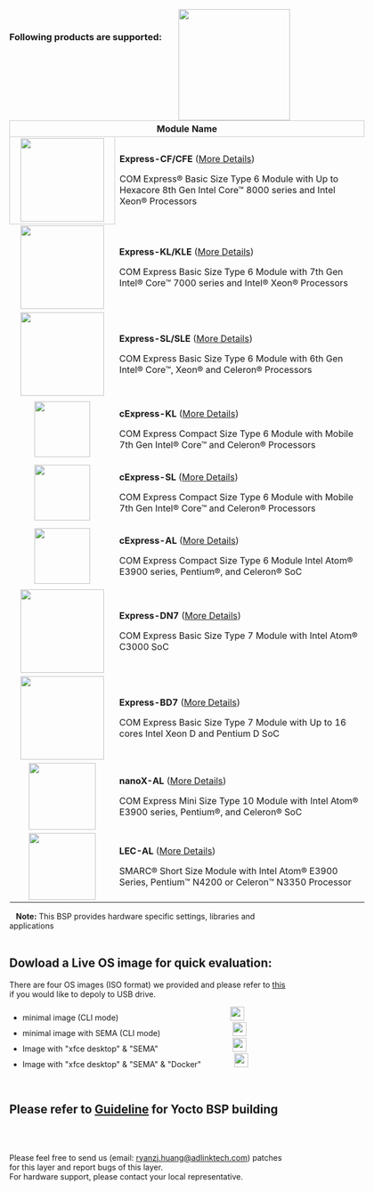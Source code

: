 <img src="https://www.linaro.org/assets/images/projects/yocto-project.png" width="200" align="right">

<br>


### Following products are supported:
<table style="width: 638px;" align="center">
<tbody>
<tr style="height: 22px;">
<th style="height: 22px; width: 632px; text-align: center; border: 1px solid #cccccc;" colspan="2">Module Name</th>
</tr>
<tr style="height: 46px;">
<td style="height: 46px; text-align: center; border: 1px solid #cccccc; width: 173.818px;"><img src="https://lh3.googleusercontent.com/smbjCTWrr7D0-n_Bhl1HAgYadB_oUnDsOlgSk3i4zNSK_wHbAF9JvlMF4oEJv-PZV9lmkYp1ZvmuiR8DxfaK5wZnEGAp1g3rJJrOjexfIA1LNblqyfXAIRLpAN9wJ03MTTWd5JKaoXs-ynXbLqywleaKuPInr48Rpcti1iNdwkvMHQy23_F2cqr7vy_FVCzKDI7EPCGlhpyhRbUuuIghHuEQZ7GYjU3qWK7UtxyaK9VrqroySSbDMGbMETXYccySIzGfSTbFYBO2stXp5f2SZZ8TSb6WSvYChLslasPxwTioHXXejF_NxjSZkEhvfVhRSrlWQI43sofYHlw0BZkx5J42LfagxqgMvshKRla6IgpXJDmfVOFhytYN4Ca6RdBXHCy2fHotUBudKZeBlb-oNdEoIQTRr_b6LVJatM9BgoMb3N_9B6E1ADXv7xNWFiblxCWMz3Rtx4vFzvVlyIjdLUaIL3JfcJZNif44QsO0vhiKKOhk3FN0xULKgX_RT2c0OfMDXCRJ1c8cl-o57KswdKYgGXjzy89luxUZ7kf2rxrmi0B8ng0DceZIiMUiPEf5y5ENDesRHVERRDkonbBrh6YrMVocLO1EcqHKB7O14gQumWEC2M3u5ZMTLeNcJGMNysTHmvRliYs6M32X5KDrdI9x0oAlTA=w552-h420-no" width="150" /></td>
<td style="border-color: grey; width: 458.182px; height: 46px;">
<p><strong>Express-CF/CFE</strong> (<a href="https://www.adlinktech.com/Products/Computer_on_Modules/COMExpressType6/Express-CF_CFE?lang=en" target="_blank" rel="noopener">More Details</a>)</p>
<p>COM Express&reg; Basic Size Type 6 Module with Up to Hexacore 8th Gen Intel Core&trade; 8000 series and Intel Xeon&reg; Processors</p>
</td>
</tr>
<tr style="height: 69px;">
<td style="height: 69px; text-align: center; width: 173.818px;"><img src="https://lh3.googleusercontent.com/S5M44vqY-9Kv2X67CVx9pOdCW1p_N3H5SIqRqD2j2HFykwQGJza2AH9P4NTSj3-QAr-PfzSDrp4Bakhq-jbcYJVNhORXfZdx9bK8gDmhtsZFOYvqjH78jjQGtDhjFB94d_SfWMLa-HBoyshiJ0wxKwpAWRIliQ2ay1FsmoYoJ995Jda0uoPcZvJIjJqfXvbbV8mQIeyfQuK46-ImkcJKyQ3Bd-mqvwpwJ1AlEyE1IgPzJKs8r3PHdk8JLa1nnh25LoeCDCE2lzjoDOC84ZdDglYXY3fg8_O4G4h6r9S805PyrcyVa8oy5wdt_JhhOJFNxOu902S27z1tM4hA41-Vhp5YRYH7dQTAaAlJY6Xwk63WZJO0KUNDrVe2Wv8UVrb9mwX0eqT8-M9Ml5iV-1X5IeBv_2-LwQHejx6f-uzQ-WEE-d_x-zGgEw-gMi3GVnDd8Ones-_UKHc0qM3j0gTO8CLrJFQNZBb8c_lNGLftkgnUVEcPUqIXhTvPXCmuLD2klMTlJV_C-VjN3dXdCTy4wnwzDe2pstmG5LJfBV1ajMzTGCBhk0DM8UmcvWmvM5EtypSZMUBOsSIwYPeoq2n44el7ZjeNjNmbRGeEwVsM6Uv724DKoropXnhp_-DEBCXDv7Z_oOfsG7dPXsGjAGwfhccBJ5y0Nw=w599-h457-no" width="150" /></td>
<td style="width: 458.182px; height: 69px;">
<p><strong>Express-KL/KLE</strong> (<a href="https://www.adlinktech.com/Products/Computer_on_Modules/COMExpressType6/Express-KL_KLE?lang=en" target="_blank" rel="noopener">More Details</a>)</p>
<p>COM Express Basic Size Type 6 Module with 7th Gen Intel&reg; Core&trade; 7000 series and Intel&reg; Xeon&reg; Processors</p>
</td>
</tr>
<tr style="height: 29px;">
<td style="height: 29px; text-align: center; width: 173.818px;"><img src="https://lh3.googleusercontent.com/79mdqoutKhNaIK5IdSNhuh4qx-n2qFjfO92VUUL6lzm8mBONEDVuff0yG2C_dZr1kglT9vIId_YsCQLKqJwd2Z2TamRuzXfTNi5copsw54fBHHNHqURKJM1FUfK-XescbNyHLRl8Hs0rWr5hWrZZSmNGg06MySF9LFyUWIVinJv9IQXea5ObJaWgqAi2MCErTr_MCALB5cu1FZCCQsEC_cHT1HVT9P3InZ-4vKQlZ0EfhBDNT9-zE4mIbqKVBER4CuAu-GnuVwLn0eqPgjrZNHKkFZX11JOWeL-hIhGYaKBqJGjd9bNc8pVhQRwHV2FKrT-pd2ulVJPttv20my4wqDlj-uDPw9rBnvxeffr-awA9FPVnMd5sX5fOLnlpQP00Wj7Hu1leZ2janAgA6kvV77m4f1EZECyorgxcUu-JlzVv4F4x7K1QfI7_6T_cUITyUo9rZoSJwJpkXLSbpQiepCUAZar8CZJ-5ee-bh2QMrdsD_TmHcRUz7_2tExN7y9ZOGzbQx3ZyiPzJxyw49BV8B-LoCV28vuRncPG238Rbx6u7OoSIKeODPYrk7MjdVW-ocoSlCJpDQP3AFwtcibNx7pl7O113Z0CThHEniKtUcGOFyBIW-555oTvvLgrPt2o34kD6ODBwmifPg-KvDczX5-XEfac3A=w631-h481-no" width="150" /></td>
<td style="width: 458.182px; height: 29px;">
<p><strong>Express-SL/SLE</strong> (<a href="https://www.adlinktech.com/Products/Computer_on_Modules/COMExpressType6/Express-SL_SLE?lang=en" target="_blank" rel="noopener">More Details</a>)</p>
<p>COM Express Basic Size Type 6 Module with 6th Gen Intel&reg; Core&trade;, Xeon&reg; and Celeron&reg; Processors</p>
</td>
</tr>
<tr style="height: 29px;">
<td style="width: 173.818px; height: 29px; text-align: center;"><img src="https://lh3.googleusercontent.com/v_opZDoWkp_WT60k1kP80kLQarn_KKyjlaKhhfffhd2TEtR-oV0DAStUY4bZMjRtI-fJgzUsdqTarS5sYBGjpC5B62esoHzbFcg1Yoz5WohQyKytJPVeoO41EQT9pbfZXI7VmOQOMuYK4JvtrXosQhngkebOQ0jSHZ_ccUCv-cUA5Dvp91UuTf_Wt0ErBEAcITUCGfAA5VlFjt1bJ-cLMD0aIquWVMTQE2SBpJkTmLyge_REfWX1INDZLfF1sj6uTbmQUAoeVSLjzbSReS6cY3uQbWphj5A4FAQlV1nzviUHsV5OdDt5T2YIJL4yNn_eXn_YVH1qTHTHbzOZy1jHGKZAGLb0M1Ujlr3ZktLQ4O4QfM6L2iZH-0un9UC4AR2G6Wv7OfPF3bspv6zLPe8pyOmVQJh0vp6vjZu1EuiC0B-O2mFhrswWa1M6UBTtBtsV6Xz9f_WvqP6devLVAyS-e6jOpOPDiJGLL9EYQD85H0T9vT4Zol4YNCjogSCrCnGNq6gCWZKiieoySZJ8fJJ0RzntpcNE8UK9DHiO2LDI3tzGwZT2FjxYCP5-TTN60jkf3yAoMcTAqElTy6kllJbylme84w1tOk8KUBincZ2QqaJlIKVBrLtgQ88sCzuinTw1ft5lf3b8hT_tfNLcmqSSlZqJ6qjAkw=w583-h578-no" width="100" /></td>
<td style="width: 458.182px; height: 29px;">
<p><strong>cExpress-KL</strong> (<a href="https://www.adlinktech.com/Products/Computer_on_Modules/COMExpressType6Compact/cExpress-KL?lang=en" target="_blank" rel="noopener">More Details</a>)</p>
<p>COM Express Compact Size Type 6 Module with Mobile 7th Gen Intel&reg; Core&trade; and Celeron&reg; Processors&nbsp;</p>
</td>
</tr>
<tr style="height: 30.7273px;">
<td style="width: 173.818px; height: 30.7273px; text-align: center;"><img src="https://lh3.googleusercontent.com/sEWSs1rDNUsL1WQ6V1YCm_KUpSOVyGxMMCcrw4LpBVRpYc4vKMJVvDtSboA9FNs5J0Z9pGh5grzvIwjh4eXylz3_ZEoqnCi4gTYYn5JCnlHwt0y7hk_tkAVHSw7H-oqR5sXGyEu4nzpKve1jv_IEZWt-2zmlTWkMCW7lfJ6IwPcVAcDmI9t4SvRngJgtYqoRsCPudCp0kG6SBpwQ_8hW1ik3ymWHUgPzezpQWAxmw23g8jV4AurlHjBBK7RtGF090AUJ90mCpB2kJ1K_fsW8CX_zFJwfMWisbqkSeqn3UcV8fdZF9uhKt-ZdFct8-h--fAwsL5Od1eW_CPTL7u2MpRtR9aYzQllnKUsafshdn0m2powwM8tA96Ej2RKd3NBMMjfAyz4y7iTQ4lKcuAJmQ9z0YIL9GNhZefve6DRgT27Q4HQpv1Q6NWBStdRPD_ZqQlA-x_KyKkLdIZ8K-9QqQkBAOHZeDaIxS-OM1zUmUZyA8nZgiXK3cKwyupfVwlAUvNo54Bw9r2rNYJocSCo9ZRoEYAUBU5cOLluEbDpcVJqEsB7ytICKxEQqhKvKlgaua4e8aJa11Auh34s89QljO31hp09k5ErUGWA5YPcSl4ho-S0Fqi5QuDnYHY-IdZH1SlMQFYetYQaebPrYCk17UIbe3gdYvQ=w234-h236-no" width="100" /></td>
<td style="width: 458.182px; height: 30.7273px;">
<p><strong>cExpress-SL</strong> (<a href="https://www.adlinktech.com/Products/Computer_on_Modules/COMExpressType6Compact/cExpress-SL?lang=en" target="_blank" rel="noopener">More Details</a>)</p>
<p>COM Express Compact Size Type 6 Module with Mobile 7th Gen Intel&reg; Core&trade; and Celeron&reg; Processors&nbsp;</p>
</td>
</tr>
<tr style="height: 29px;">
<td style="width: 173.818px; height: 29px; text-align: center;"><img src="https://lh3.googleusercontent.com/CiiMpn3zZpkK77WXJ9OrmGLhr3KlGhFSWYIW_6mlwWpv7NpxwczpT9RjvRydpWD7jSpgrGuhNdXnnljBSE3Z5vb-EIYh3qgG-dJjefGvTj5pk64xZgno7JKusfiZ_ZlGaH6LprNSgLoDYlSNQq-TzJJP7acdx6oV0hkybNvNEl_i4jCGv23omTs0mucXz5PTwZq3H3LVHFkDHpeLEj3oIXFX3buxlPGLYCnkxBdH2l1yY9XPJdd4qBRzDUGEOXSGfq2c49aLPDVacYWP_YKY-t27AyyL38TIjB0yb6ToVVPcEGXXw4HYVxwGIi-wegkCOVwH44Xnn3Gq4RuVDLA2VfTdk3gkXK_ws8ry7JZ5qSp71n2AkEEtAlHykpOmtRKqoi0o13kO7KMgJuwkDto0knTSAz2X2XkvrtCS137-EPRjwL69i1Vq8XudxKsCBe5eTH5nv2etfVKINrnoIvMYdMc3ibdmk-srqWgxG6Z--YdKkb9wDInrYHEJ5s6EnC3-7PGQ0j_WHvTcV0E_yHPg9rkicyqNIPEjd3HKZajl_2jG3u6XK_tjARH3RfLu5CXo9uiwPu5vKCRbBZeiJHIb_oJDH4gz6uLKyNLXNW1xu2mfTVFJRj8bKzfwKxwys4-cDFkHfW-Bx4ufcjzlwT9uEKAzwC81Lg=w235-h236-no" width="100" /></td>
<td style="width: 458.182px; height: 29px;">
<p><strong>cExpress-AL</strong>&nbsp;(<a href="https://www.adlinktech.com/Products/Computer_on_Modules/COMExpressType6Compact/cExpress-AL?lang=en" target="_blank" rel="noopener">More Details</a>)</p>
<p>COM Express Compact Size Type 6 Module Intel Atom&reg; E3900 series, Pentium&reg;, and Celeron&reg; SoC&nbsp;</p>
</td>
</tr>
<tr style="height: 29px;">
<td style="width: 173.818px; height: 29px; text-align: center;"><img src="https://lh3.googleusercontent.com/_anryTv8e0Y6laVEUKTPuI9a1uG8vltxy8NTTYFP8WCN0bJliPH8VHR8Vo1KBs_RgehW6iJjkcJNBbYPYAlxeTz1P4T5E3NfnOXWGeQUikP3joFtw7Wi8L3DQpLBnaIQI8ZhdZSkUuwJzvjX9GyOztXbyds8L5MfA52A09oWKp1KtzH98hRyLZ3lbkiihENW-KdkjGoS0FxePXwfvCsjdTvOLisjDG88bnhSOt7rVCaGrAkG48pX-fnGH13Nxiq7BCv8fiuJVTMpMolpH-eUG2RsxUKJV_BnoKdXTU0avRmjVXdVsayfqqW3bBvrXBDjpGKqj--Tf_7gSYZZBobR7V_HU44erBDHVfU1GGrpFmteQEeT2hB_rDl7m6bGh6XE0jb4YL6f6iYeCiwJThBME3HaLjGRbnqgHd1IAbHrRMLA1gzJa64xr3Qg6c6EnX780upRQXzkwmfQsm0cm6lYOjZt52YnFfs1BB_ByiIumX3b2-ik5BqKfxxqKJ8fhY3OlajSyTTTUgSmHm8zYpgEifhx4tGBIu5ku0k0Gp6y-Bsf2BeuvC6IY4BAZnpQpIcx-igJEZIDRjWU8RoDm6qkF4JnWgzfFY3hl6OMLKwQhVgAqD5QLEJq1V7npCfjvDumYQ_0RR6yE_VHfi3yWpqMSKxJbzvzKQ=w309-h236-no" width="150" /></td>
<td style="width: 458.182px; height: 29px;">
<p><strong>Express-DN7</strong>&nbsp;(<a href="https://www.adlinktech.com/Products/Computer_on_Modules/COMExpressType7/Express-DN7?lang=en" target="_blank" rel="noopener">More Details</a>)</p>
<p>COM Express Basic Size Type 7 Module with Intel Atom&reg; C3000 SoC</p>
</td>
</tr>
<tr style="height: 29px;">
<td style="width: 173.818px; height: 29px; text-align: center;"><img src="https://lh3.googleusercontent.com/BA09mV88zNbdX9lVotmsqWee3070l-kSa1MwIQ34KUEO0b5FUY7-JX-RoEMh_B28Tamgzl0-6uma8kd4HuqmIJaeWlDYaP_gdhTqZBKrK5f-lUqSTpWAF7ztiSm_ewypZqzpjJCyvuszpiJj8O8gXssxmDE6bgqRNuhAagzjYJF74yrL938JBLcQ2ntb_V544r-Z-NRHZpU_v6BqPJZ_VriLTebv5sEqHxpREfG-LOz8GDrkdQKeTkaiSYZ8ePYC6hGVs8_pCu0JR1dgfz5b7YlZ0etyYhQ-iVdVIVmtCTr2stkTQcypgtrsd0GU5A3xMqeokdlXqQ7shQpSfhAs6ePNzD_sCYV4kslLol0CmOkd2Q5LvUi9glhcTi7MihJSRK9j4b94bcqzuYBjlMIwroaF2PN613TWXlCzmxyObZ1bsUedI0ZmWPMmyJfOuf2X3wwOElaFN2DrIE1OAYNtHecYb6x_h7aoCCmzZUyFh_fb4_K33uSXPqx9c3BZSgKi0EFpABXNL791tMs0B8DRL-0mwdDBjiSkTNOmQMfNV5qHQQJRMi_ySXt2xhTW2V4Yx2acMVn9JQ53KDLcOsAlmgLGB_AYBtiSJktnbDP5COjZCNZMdRTioR-2QtETI7N_WDLR_-k1kC_GAqqDlDkTXLrLT9c1rA=w660-h501-no" width="150" /></td>
<td style="width: 458.182px; height: 29px;">
<p><strong>Express-BD7</strong>&nbsp;(<a href="https://www.adlinktech.com/Products/Computer_on_Modules/COMExpressType7/Express-BD7?lang=en" target="_blank" rel="noopener">More Details</a>)</p>
<p>COM Express Basic Size Type 7 Module with Up to 16 cores Intel Xeon D and Pentium D SoC</p>
</td>
</tr>
<tr style="height: 29px;">
<td style="width: 173.818px; height: 29px; text-align: center;"><img src="https://lh3.googleusercontent.com/zgQbPXigCFqPNFsZPXKjO39pAKdFfdY3Q5M5u6_s0Zi-UpbFRzgCT2cPZNF4YiMskmi6OZiAgp5maehD3W4Gtp-gU9F37L4loAvMOZtV_yhoBEfMkOtTDWBcheqLqEWyD7rjfFkIK9LWf0DH8rqefBtIDJJt1wvw6rIFRT8MWHFmWbBBlO1pZQejpcRU3pvAbCiW8aV8AdkfmhLMFMYLR4jBVcYedp3DK9LYZqxwRAbnMyQJsgderBhQTBeZ9wl8xQHQAfCXJPYb1SqTfwmRzOxP_N_3kgjCv_2QlwFMjb3KQN2hrD9lQCPg8-F6GEexXL5SRCEq5cW0_-LAM_7kIGCKfUc8Mw8Jf0X3M1jn2ZZnJOqVy68hd9KMpNqGmRA3zORjuCzVKTFH2Qf5Yq7HJdFyeqyl1jR1vPNQDrQdvtdIoFBbO7n_L1hFiY8BilsoBPXTcPCGLYCkGMUjdXssCqUrQfcUD_ii7xKwEG6rgu_e61TsC2qF1k4olnedyWl5TY56LWodxOYWOStD8oDLB2oiPe-WH9oOdgo9AhZ6dN9iOy0R-tyorZoud0Z1w5bHYOSvuyvVhOQt-wtDNtwTKwj2M7DLPUuzZXTE0OvdAb89VMBwCehUVlydshkYajr31miNg1ArT7UBREEpZDZczDExocLyVA=w668-h438-no" width="120" /></td>
<td style="width: 458.182px; height: 29px;">
<p><strong>nanoX-AL</strong>&nbsp;(<a href="https://www.adlinktech.com/Products/Computer_on_Modules/COMExpressType10/nanoX-AL?lang=en" target="_blank" rel="noopener">More Details</a>)</p>
<p>COM Express Mini Size Type 10 Module with Intel Atom&reg; E3900 series, Pentium&reg;, and Celeron&reg; SoC&nbsp;</p>
</td>
</tr>
<tr style="height: 96px;">
<td style="text-align: center; width: 173.818px; height: 96px;"><img src="https://lh3.googleusercontent.com/DwLHajZCSneXxEkYPDdlpPc-qLoXv6LmW08hK1bFux4e8I1cLdOZz8jIK9TgvBdH9wI7oxgekTuyPOlvRde587NK1n2_TsQI5xuczGCwWP5rNyt6USCPDjC3m-OiUYcHshcO569hpe4qi1tzEOghyoS5npAKGT16jr_eZ3iG3_78j6V_lZIGgjBK1SKEOJ1h1Z_ZUJJz_GIKB7J1mok21PlWnpc01Tc4xm6huVXMoigEYEx4LlCD40tmrKZ3dtB5fenUcYIWMKIFNS27pe0k5uj4CWWSUvTOQui6C6F3MtNckX0h6bGeEAT7gnbp7Q1UH8hjoZtpHZVfqtQupwVpMcsNV20f-Bfz5h3sLTH1eO3pJZVuY6WWcUamI2XrqjTqFNrMi-OMsVNINl4Y4-OESGZEqMqJRIVOurTgaqkNorx2T2KT_vI72yXbH8i35qT46BMHHoZ-I0pTaSxK4XOItZ1xoPyiVRh_INR6zcuoTphyxJayktWCRjtn0VGkv2zmaH9KNNNbl4jrpBJpHCROlRVQo7Kxw7_mgX0g1BzM_IP3rWjlTezVBKh4Fq_eyGiOEKmlaCvtULVoW4n3QJMBd30qARygYfqPx21FNnZeODNM8L65NKH4tNNrtiDVQSaRJv7aiwbfyUBo2coGzBpWW_MM-dMCng=w883-h558-no" width="120" /></td>
<td style="width: 458.182px; height: 96px;">
<p><strong>LEC-AL</strong>&nbsp;(<a href="https://www.adlinktech.com/Products/Computer_on_Modules/SMARC/LEC-AL?lang=en" target="_blank" rel="noopener">More Details</a>)</p>
<p>SMARC&reg; Short Size Module with Intel Atom&reg; E3900 Series, Pentium&trade; N4200 or Celeron&trade; N3350 Processor&nbsp;</p>
</td>
</tr>
</tbody>
</table>


&nbsp;&nbsp; **Note:** This BSP provides hardware specific settings, libraries and applications
<br>
<br>

## Dowload a Live OS image for quick evaluation:

There are four OS images (ISO format) we provided and please refer to <a href="https://github.com/ADLINK/meta-adlink-x86-64bit/wiki/02.-How-to-install-Yocto-Linux-to-USB-Drive" width="25" />this</a> if you would like to depoly to USB drive.

<ul>
<li>minimal image (CLI mode)&nbsp; &nbsp; &nbsp; &nbsp; &nbsp; &nbsp; &nbsp; &nbsp; &nbsp; &nbsp; &nbsp; &nbsp; &nbsp; &nbsp; &nbsp; &nbsp; &nbsp; &nbsp; &nbsp; &nbsp; &nbsp; &nbsp; &nbsp; &nbsp; &nbsp; &nbsp;<a href="https://drive.google.com/file/d/1bh_AH7W4no2DJvavmWP9UDxaJ0GBnn0Y/view?usp=sharing" target="_blank" rel="noopener"><img src="https://cdn3.iconfinder.com/data/icons/wireless/512/4-512.png" width="25" /></a></li>
<li>minimal image with SEMA (CLI mode)&nbsp; &nbsp; &nbsp; &nbsp; &nbsp; &nbsp; &nbsp; &nbsp; &nbsp; &nbsp; &nbsp; &nbsp; &nbsp; &nbsp; &nbsp; &nbsp; &nbsp;<a href="https://drive.google.com/file/d/13pJtZcn5QBy_lJGVyP1Ws4dy491MzQy8/view?usp=sharing"><img src="https://cdn3.iconfinder.com/data/icons/wireless/512/4-512.png" width="25" /></a></li>
<li>Image with "xfce desktop" &amp; "SEMA"&nbsp; &nbsp; &nbsp; &nbsp; &nbsp; &nbsp;&nbsp; &nbsp; &nbsp; &nbsp; &nbsp; &nbsp; &nbsp; &nbsp; &nbsp; &nbsp; &nbsp; &nbsp;<a href="https://drive.google.com/file/d/1nyHvEHqcukYTOrTP8mqAfhH58g5da7KZ/view?usp=sharing" target="_blank" rel="noopener"><img src="https://cdn3.iconfinder.com/data/icons/wireless/512/4-512.png" width="25" /></a></li>
<li>Image with "xfce desktop" &amp; "SEMA" &amp; "Docker"&nbsp; &nbsp; &nbsp; &nbsp;&nbsp; &nbsp; &nbsp; &nbsp;&nbsp;<a href="https://drive.google.com/file/d/1OjPXihQwvbFlo1lTfrk_rnTdCM8w4e03/view?usp=sharing" target="_blank" rel="noopener"><img src="https://cdn3.iconfinder.com/data/icons/wireless/512/4-512.png" width="25" /></a></li>
</ul>
      
<br>

## Please refer to [Guideline](https://github.com/ADLINK/meta-adlink-x86-64bit/wiki) for Yocto BSP building

<br> 
 
 
<br>

Please feel free to send us (email: ryanzj.huang@adlinktech.com) patches for this layer and report bugs of this layer. 
<br>For hardware support, please contact your local representative.
